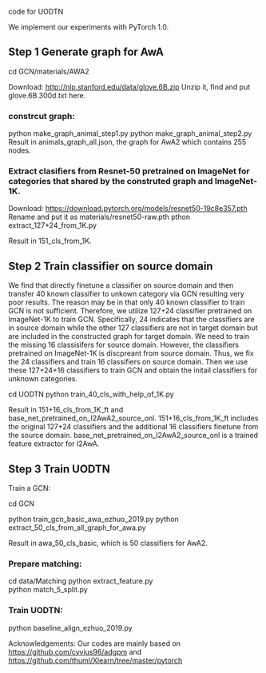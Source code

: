 code for UODTN

We implement our experiments with PyTorch 1.0.

## Step 1 Generate graph for AwA

cd GCN/materials/AWA2 

Download: http://nlp.stanford.edu/data/glove.6B.zip
Unzip it, find and put glove.6B.300d.txt here.

### constrcut graph:
python make_graph_animal_step1.py
python make_graph_animal_step2.py
Result in animals_graph_all.json, the graph for AwA2 which contains 255 nodes.

### Extract clasifiers from Resnet-50 pretrained on ImageNet for categories that shared by the construted graph and ImageNet-1K.
Download: https://download.pytorch.org/models/resnet50-19c8e357.pth
Rename and put it as materials/resnet50-raw.pth
pthon extract_127+24_from_1K.py

Result in 151_cls_from_1K.
 

## Step 2 Train classifier on source domain

We find that directly finetune a classifier on source domain and then transfer 40 known classifier to unkown category via GCN resulting very poor results. The reason may be in that only 40 known classifier to train GCN is not sufficient. Therefore, we utilize 127+24 classifier pretrained on ImageNet-1K to train GCN. Specifically, 24 indicates that the classifiers are in source domain while the other 127 classifiers are not in target domain but are included in the constructed graph for target domain. We need to train the missing 16 classisifers for source domain. However, the classifiers pretrained on ImageNet-1K is discpreant from source domain. Thus, we fix the 24 classifiers and train 16 classifiers on source domain. Then we use these 127+24+16 classifiers to train GCN and obtain the initail classifiers for unknown categories.

cd UODTN
python train_40_cls_with_help_of_1K.py

Result in 151+16_cls_from_1K_ft and base_net_pretrained_on_I2AwA2_source_onl. 151+16_cls_from_1K_ft includes the original  127+24 classifiers and the additional 16 classifiers finetune from the source domain. base_net_pretrained_on_I2AwA2_source_onl is a trained feature extractor for I2AwA.

## Step 3 Train UODTN

Train a GCN:

cd GCN

python train_gcn_basic_awa_ezhuo_2019.py 
python extract_50_cls_from_all_graph_for_awa.py

Result in awa_50_cls_basic, which is 50 classifiers for AwA2.

### Prepare matching:

cd data/Matching
python extract_feature.py  
python match_5_split.py

 
### Train UODTN:
 
python baseline_align_ezhuo_2019.py


Acknowledgements: Our codes are mainly based on https://github.com/cyvius96/adgpm and https://github.com/thuml/Xlearn/tree/master/pytorch

